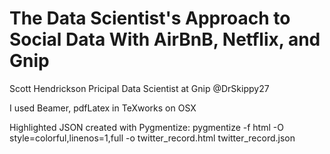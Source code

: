 The Data Scientist's Approach to Social Data With AirBnB, Netflix, and Gnip
===========================================================================

Scott Hendrickson
Pricipal Data Scientist at Gnip
@DrSkippy27

I used Beamer, pdfLatex in TeXworks on OSX

Highlighted JSON created with Pygmentize: pygmentize -f html -O style=colorful,linenos=1,full -o twitter_record.html twitter_record.json
